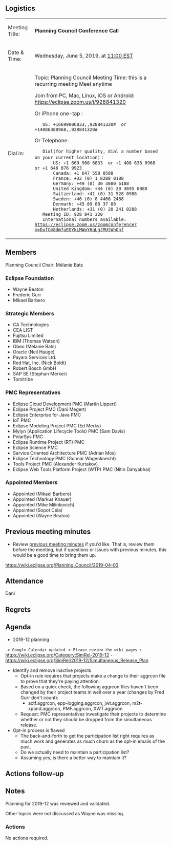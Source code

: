 ## Logistics

<table>
<tbody>
<tr class="odd">
<td><p>Meeting Title:</p></td>
<td><p><strong>Planning Council Conference Call</strong></p></td>
</tr>
<tr class="even">
<td><p>Date &amp; Time:</p></td>
<td><p>Wednesday, June 5, 2019, at <a href="http://www.timeanddate.com/worldclock/fixedtime.html?year=2019&amp;month=06&amp;day=05&amp;hour=11&amp;min=0&amp;sec=0&amp;p1=179">11:00 EST</a></p></td>
</tr>
<tr class="odd">
<td><p>Dial in:</p></td>
<td><p>Topic: Planning Council Meeting Time: this is a recurring meeting Meet anytime</p>
<p>Join from PC, Mac, Linux, iOS or Android: <a href="https://eclipse.zoom.us/j/928841320">https://eclipse.zoom.us/j/928841320</a></p>
<p>Or iPhone one-tap :</p>
<p><code>   US: +16699006833,,928841320#  or +14086380968,,928841320#</code></p>
<p>Or Telephone:</p>
<p><code>   Dial(for higher quality, dial a number based on your current location)：</code><br />
<code>       US: +1 669 900 6833  or +1 408 638 0968  or +1 646 876 9923</code><br />
<code>       Canada: +1 647 558 0588</code><br />
<code>       France: +33 (0) 1 8288 0188</code><br />
<code>       Germany: +49 (0) 30 3080 6188</code><br />
<code>       United Kingdom: +44 (0) 20 3695 0088</code><br />
<code>       Switzerland: +41 (0) 31 528 0988</code><br />
<code>       Sweden: +46 (0) 8 4468 2488</code><br />
<code>       Denmark: +45 89 88 37 88</code><br />
<code>       Netherlands: +31 (0) 20 241 0288</code><br />
<code>   Meeting ID: 928 841 320</code><br />
<code>   International numbers available: </code><a href="https://eclipse.zoom.us/zoomconference?m=DufCm8dm7aEOYkLMWpY6qLgJMUtWhOnf"><code>https://eclipse.zoom.us/zoomconference?m=DufCm8dm7aEOYkLMWpY6qLgJMUtWhOnf</code></a></p></td>
</tr>
</tbody>
</table>

## Members

Planning Council Chair: Mélanie Bats

### Eclipse Foundation

  - Wayne Beaton
  - Frederic Gurr
  - Mikael Barbero

### Strategic Members

  - CA Technologies
  - CEA LIST
  - Fujitsu Limited
  - IBM (Thomas Watson)
  - Obeo (Melanie Bats)
  - Oracle (Neil Hauge)
  - Payara Services Ltd.
  - Red Hat, Inc. (Nick Boldt)
  - Robert Bosch GmbH
  - SAP SE (Stephan Merker)
  - Tomitribe

### PMC Representatives

  - Eclipse Cloud Development PMC (Martin Lippert)
  - Eclipse Project PMC (Dani Megert)
  - Eclipse Enterprise for Java PMC
  - IoT PMC
  - Eclipse Modeling Project PMC (Ed Merks)
  - Mylyn (Application Lifecycle Tools) PMC (Sam Davis)
  - PolarSys PMC
  - Eclipse Runtime Project (RT) PMC
  - Eclipse Science PMC
  - Service Oriented Architecture PMC (Adrian Mos)
  - Eclipse Technology PMC (Gunnar Wagenknecht)
  - Tools Project PMC (Alexander Kurtakov)
  - Eclipse Web Tools Platform Project (WTP) PMC (Nitin Dahyabhai)

### Appointed Members

  - Appointed (Mikael Barbero)
  - Appointed (Markus Knauer)
  - Appointed (Mike Milinkovich)
  - Appointed (Sopot Cela)
  - Appointed (Wayne Beaton)

## Previous meeting minutes

  - Review [previous meeting minutes](../Planning_Council.md) if
    you'd like. That is, review them before the meeting, but if
    questions or issues with previous minutes, this would be a good time
    to bring them up.

<https://wiki.eclipse.org/Planning_Council/2019-04-03>

## Attendance

Dani

## Regrets

## Agenda

  - 2019-12 planning

`-> Google Calendar updated`
`-> Please review the wiki pages :`
` - `<https://wiki.eclipse.org/Category:SimRel-2019-12>
` - `<https://wiki.eclipse.org/SimRel/2019-12/Simultaneous_Release_Plan>

  - Identify and remove inactive projects
      - Opt-in rule requires that projects make a change to their
        aggrcon file to prove that they're paying attention.
      - Based on a quick check, the following aggrcon files haven't been
        changed by their project teams in well over a year (changes by
        Fred Gurr don't count):
          - actf.aggrcon, epp-logging.aggrcon, jwt.aggrcon,
            m2t-xpand.aggrcon, PMF.aggrcon, XWT.aggrcon
      - Request: PMC representatives investigate their projects to
        determine whether or not they should be dropped from the
        simultaneous release.
  - Opt-in process is flawed
      - The back-and-forth to get the participation list right requires
        as much work and generates as much churn as the opt-in emails of
        the past.
      - Do we actually need to maintain a participation list?
      - Assuming yes, is there a better way to maintain it?

## Actions follow-up

## Notes

Planning for 2019-12 was reviewed and validated.

Other topics were not discussed as Wayne was missing.

### Actions

No actions required.